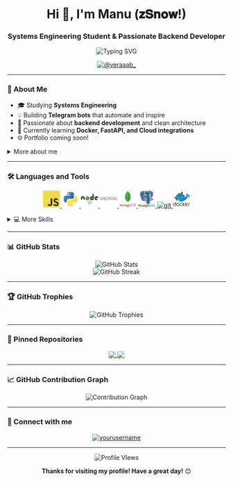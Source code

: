 <h1 align="center">Hi 👋, I'm Manu (𝐳𝐒𝐧𝐨𝐰!)</h1>
<h3 align="center">Systems Engineering Student & Passionate Backend Developer</h3>

<p align="center">
  <img src="https://readme-typing-svg.herokuapp.com?font=Fira+Code&pause=1000&color=F75C7E&center=true&vCenter=true&width=435&lines=Engineering+Student+by+Day;Backend+Dev+by+Night;Telegram+Bot+Artisan;Always+Learning%2C+Always+Building" alt="Typing SVG" />
</p>

<p align="center">
  <a href="https://Instagram.com/veraaab_" target="blank">
    <img src="https://img.shields.io/twitter/follow/veraaab_?logo=instagram&style=for-the-badge" alt="@veraaab_" />
  </a>
</p>

---

### 🚀 About Me

- 🎓 Studying **Systems Engineering**
- 💡 Building **Telegram bots** that automate and inspire
- 🔧 Passionate about **backend development** and clean architecture
- 🌱 Currently learning **Docker, FastAPI, and Cloud integrations**
- 🌐 Portfolio coming soon!

<details>
<summary>More about me</summary>
<br>
I’m someone who loves solving problems with code. From smart Telegram bots to robust APIs, I build tools that are practical and fun.
Outside of tech, I enjoy diving into music production and digital art — always finding ways to blend logic with creativity.
</details>

---

### 🛠️ Languages and Tools

<p align="center">
  <a href="https://developer.mozilla.org/en-US/docs/Web/JavaScript" target="_blank" rel="noreferrer">
    <img src="https://raw.githubusercontent.com/devicons/devicon/master/icons/javascript/javascript-original.svg" alt="javascript" width="40" height="40"/>
  </a>
  <a href="https://www.python.org" target="_blank" rel="noreferrer">
    <img src="https://raw.githubusercontent.com/devicons/devicon/master/icons/python/python-original.svg" alt="python" width="40" height="40"/>
  </a>
  <a href="https://nodejs.org" target="_blank" rel="noreferrer">
    <img src="https://raw.githubusercontent.com/devicons/devicon/master/icons/nodejs/nodejs-original-wordmark.svg" alt="nodejs" width="40" height="40"/>
  </a>
  <a href="https://expressjs.com" target="_blank" rel="noreferrer">
    <img src="https://raw.githubusercontent.com/devicons/devicon/master/icons/express/express-original-wordmark.svg" alt="express" width="40" height="40"/>
  </a>
  <a href="https://www.mongodb.com/" target="_blank" rel="noreferrer">
    <img src="https://raw.githubusercontent.com/devicons/devicon/master/icons/mongodb/mongodb-original-wordmark.svg" alt="mongodb" width="40" height="40"/>
  </a>
  <a href="https://www.postgresql.org" target="_blank" rel="noreferrer">
    <img src="https://raw.githubusercontent.com/devicons/devicon/master/icons/postgresql/postgresql-original-wordmark.svg" alt="postgresql" width="40" height="40"/>
  </a>
  <a href="https://git-scm.com/" target="_blank" rel="noreferrer">
    <img src="https://www.vectorlogo.zone/logos/git-scm/git-scm-icon.svg" alt="git" width="40" height="40"/>
  </a>
  <a href="https://www.docker.com/" target="_blank" rel="noreferrer">
    <img src="https://raw.githubusercontent.com/devicons/devicon/master/icons/docker/docker-original-wordmark.svg" alt="docker" width="40" height="40"/>
  </a>
</p>

<details>
<summary>💻 More Skills</summary>
<br>

<h4>Backend</h4>

```
- Node.js
- Express.js
- Python
- API Development
- Telegram Bot API
```

<h4>Databases</h4>

```
- MongoDB
- PostgreSQL
- MySQL
- Redis
```

<h4>DevOps</h4>

```
- Git
- Docker
- CI/CD
- Linux
```

</details>

---

### 📊 GitHub Stats

<div align="center">
  <img src="https://github-readme-stats.vercel.app/api?username=zSnowww&show_icons=true&theme=radical" alt="GitHub Stats" />
</div>

<div align="center">
  <img src="https://github-readme-streak-stats.herokuapp.com/?user=zSnowww&theme=radical" alt="GitHub Streak" />
</div>

---

### 🏆 GitHub Trophies

<div align="center">
  <img src="https://github-profile-trophy.vercel.app/?username=zSnowww&theme=radical&no-frame=false&no-bg=true&margin-w=4" alt="GitHub Trophies" />
</div>

---

### 📌 Pinned Repositories

<div align="center">
  <a href="https://github.com/zSnowww/Ye-Quotes">
    <img align="center" src="https://github-readme-stats.vercel.app/api/pin/?username=zSnowww&repo=Ye-Quotes&theme=radical" />
  </a>
  <a href="https://github.com/zSnowww/FirstDataV1   ">
    <img align="center" src="https://github-readme-stats.vercel.app/api/pin/?username=zSnowww&repo=FirstDataV1&theme=radical" />
  </a>
</div>

---

### 📈 GitHub Contribution Graph

<div align="center">
  <img src="https://github-profile-summary-cards.vercel.app/api/cards/profile-details?username=zSnowww&theme=radical" alt="Contribution Graph" />
</div>

---

### 🤝 Connect with me

<p align="center">
  <a href="https://t.me/zSnoww" target="blank">
    <img align="center" src="https://upload.wikimedia.org/wikipedia/commons/8/82/Telegram_logo.svg" alt="yourusername" height="30" width="40" />
  </a>
</p>

---

<div align="center">
  <p align="center"><img src="https://profile-counter.glitch.me/{zSnowww}/count.svg" alt="Profile VIews" /></p>
</div>

<div align="center">
  
  **Thanks for visiting my profile! Have a great day!** 😊
  
</div>
